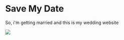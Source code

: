 Save My Date
============

So, i'm getting married and this is my wedding website

![](http://i.imgur.com/uFjjamz.png)
